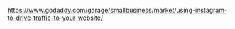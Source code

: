 https://www.godaddy.com/garage/smallbusiness/market/using-instagram-to-drive-traffic-to-your-website/
